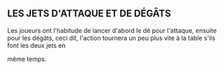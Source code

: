 ## LES JETS D'ATTAQUE ET DE DÉGÂTS


Les joueurs ont l'habitude de lancer d'abord le dé pour
l'attaque, ensuite pour les dégâts, ceci dit, l'action tournera
un peu plus vite à la table s'ils font les deux jets en

même temps.
